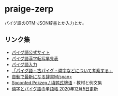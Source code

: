 # praige-zerp
<span lang="ja">パイグ語のOTM-JSON辞書とか入力とか。</span>

## リンク集
- [<span lang="ja">パイグ語公式サイト</span>](https://sites.google.com/site/syxobo/paigu-yu)
- [<span lang="ja">パイグ語漢字転写早見表</span>](https://docs.google.com/spreadsheets/d/1yCXetRNZQrS4gyoFrdUGpBktiy5TWRHv_bqP_AujVlQ/edit#gid=0)
- [<span lang="ja">パイグ語入力</span>](https://github.com/jurliyuuri/praige-zerp/blob/master/%E7%87%90%E5%AD%97%E5%85%A5%E5%8A%9B/ly_ta1_pai2(readme).txt)
- [<span lang="ja">「パイグ語・古パイグ・燐字などについて考察する」</span>](http://jurliyuuri.com/praige-zerp/siar_prek.html)
- [<span lang="ja">自動で最新になる辞書M/span>](http://jurliyuuri.com/praige-zerp/dictionary/)
- [Spoonfed Pekzep / <span lang="zh-CN">填鸭式牌语</span>](http://jurliyuuri.com/spoonfed_pekzep/index.html) - 教材と例文集
- [<span lang="ja">燐字とパイグ語の単語帳 2020年12月5日更新</span>](http://jurliyuuri.com/praige-zerp/anki/cuop2_at_man1_2020_12_05.apkg)
